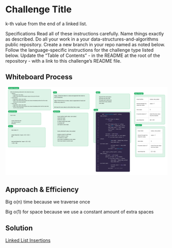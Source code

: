 # Challenge Title

k-th value from the end of a linked list.

Specifications
Read all of these instructions carefully.
Name things exactly as described.
Do all your work in a your data-structures-and-algorithms public repository.
Create a new branch in your repo named as noted below.
Follow the language-specific instructions for the challenge type listed below.
Update the “Table of Contents” - in the README at the root of the repository - with a link to this challenge’s README file.

## Whiteboard Process

![whiteboard](https://github.com/houseofpython/data-structures-and-algorithms/blob/94520e4472eed75bbf6a8cd91782eb46130686ad/linked-list-insertions.jpg)

## Approach & Efficiency

Big o(n) time because we traverse once

Big o(1) for space because we use a constant amount of extra spaces

## Solution

[Linked List Insertions](https://github.com/houseofpython/data-structures-and-algorithms/blob/linked-list-insertions/python/code_challenges/ll-insertions.py)
